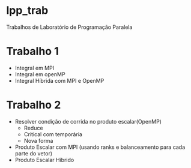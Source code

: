 # lpp_trab

Trabalhos de Laboratório de Programação Paralela

# Trabalho 1
- Integral em MPI
- Integral em openMP
- Integral Híbrida com MPI e OpenMP

# Trabalho 2
- Resolver condição de corrida no produto escalar(OpenMP)
    - Reduce
    - Critical com temporária
    - Nova forma
- Produto Escalar com MPI (usando ranks e balanceamento para cada parte do vetor) 
- Produto Escalar Hibrido

